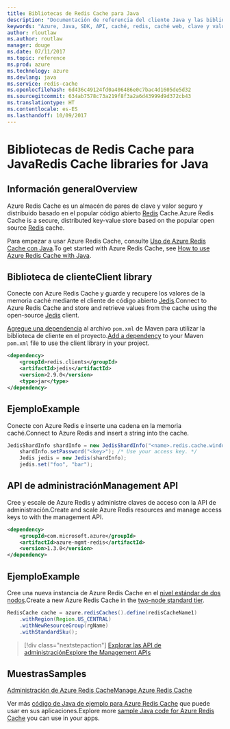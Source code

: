 ```yaml
---
title: Bibliotecas de Redis Cache para Java
description: "Documentación de referencia del cliente Java y las bibliotecas de administración de Redis Cache para Java"
keywords: "Azure, Java, SDK, API, caché, redis, caché web, clave y valor, en memoria"
author: rloutlaw
ms.author: routlaw
manager: douge
ms.date: 07/11/2017
ms.topic: reference
ms.prod: azure
ms.technology: azure
ms.devlang: java
ms.service: redis-cache
ms.openlocfilehash: 6d436c49124fd0a406486e0c7bac4d1605de5d32
ms.sourcegitcommit: 634ab7578c73a219f8f3a2a6d43999d9d372cb43
ms.translationtype: HT
ms.contentlocale: es-ES
ms.lasthandoff: 10/09/2017
---
```

# <a name="redis-cache-libraries-for-java"></a><span data-ttu-id="5afb3-104">Bibliotecas de Redis Cache para Java</span><span class="sxs-lookup"><span data-stu-id="5afb3-104">Redis Cache libraries for Java</span></span>

## <a name="overview"></a><span data-ttu-id="5afb3-105">Información general</span><span class="sxs-lookup"><span data-stu-id="5afb3-105">Overview</span></span>

<span data-ttu-id="5afb3-106">Azure Redis Cache es un almacén de pares de clave y valor seguro y distribuido basado en el popular código abierto [Redis](https://redis.io/) Cache.</span><span class="sxs-lookup"><span data-stu-id="5afb3-106">Azure Redis Cache is a secure, distributed key-value store based on the popular open source [Redis](https://redis.io/) cache.</span></span> 

<span data-ttu-id="5afb3-107">Para empezar a usar Azure Redis Cache, consulte [Uso de Azure Redis Cache con Java](/azure/redis-cache/cache-java-get-started).</span><span class="sxs-lookup"><span data-stu-id="5afb3-107">To get started with Azure Redis Cache, see [How to use Azure Redis Cache with Java](/azure/redis-cache/cache-java-get-started).</span></span>

## <a name="client-library"></a><span data-ttu-id="5afb3-108">Biblioteca de cliente</span><span class="sxs-lookup"><span data-stu-id="5afb3-108">Client library</span></span>

<span data-ttu-id="5afb3-109">Conecte con Azure Redis Cache y guarde y recupere los valores de la memoria caché mediante el cliente de código abierto [Jedis](https://github.com/xetorthio/jedis).</span><span class="sxs-lookup"><span data-stu-id="5afb3-109">Connect to Azure Redis Cache and store and retrieve values from the cache using the open-source [Jedis](https://github.com/xetorthio/jedis) client.</span></span>  

<span data-ttu-id="5afb3-110">[Agregue una dependencia](https://maven.apache.org/guides/getting-started/index.html#How_do_I_use_external_dependencies) al archivo `pom.xml` de Maven para utilizar la biblioteca de cliente en el proyecto.</span><span class="sxs-lookup"><span data-stu-id="5afb3-110">[Add a dependency](https://maven.apache.org/guides/getting-started/index.html#How_do_I_use_external_dependencies) to your Maven `pom.xml` file to use the client library in your project.</span></span>   

```XML
<dependency>
    <groupId>redis.clients</groupId>
    <artifactId>jedis</artifactId>
    <version>2.9.0</version>
    <type>jar</type>
</dependency>
```

## <a name="example"></a><span data-ttu-id="5afb3-111">Ejemplo</span><span class="sxs-lookup"><span data-stu-id="5afb3-111">Example</span></span>

<span data-ttu-id="5afb3-112">Conecte con Azure Redis e inserte una cadena en la memoria caché.</span><span class="sxs-lookup"><span data-stu-id="5afb3-112">Connect to Azure Redis and insert a string into the cache.</span></span>

```java
JedisShardInfo shardInfo = new JedisShardInfo("<name>.redis.cache.windows.net", 6380, useSsl);
    shardInfo.setPassword("<key>"); /* Use your access key. */
    Jedis jedis = new Jedis(shardInfo);
    jedis.set("foo", "bar");
```

## <a name="management-api"></a><span data-ttu-id="5afb3-113">API de administración</span><span class="sxs-lookup"><span data-stu-id="5afb3-113">Management API</span></span>

<span data-ttu-id="5afb3-114">Cree y escale de Azure Redis y administre claves de acceso con la API de administración.</span><span class="sxs-lookup"><span data-stu-id="5afb3-114">Create and scale Azure Redis resources and manage access keys to with the management API.</span></span>

```XML
<dependency>
    <groupId>com.microsoft.azure</groupId>
    <artifactId>azure-mgmt-redis</artifactId>
    <version>1.3.0</version>
</dependency>
```

## <a name="example"></a><span data-ttu-id="5afb3-115">Ejemplo</span><span class="sxs-lookup"><span data-stu-id="5afb3-115">Example</span></span>

<span data-ttu-id="5afb3-116">Cree una nueva instancia de Azure Redis Cache en el [nivel estándar de dos nodos](https://azure.microsoft.com/services/cache/).</span><span class="sxs-lookup"><span data-stu-id="5afb3-116">Create a new Azure Redis Cache in the [two-node standard tier](https://azure.microsoft.com/services/cache/).</span></span> 

```java
RedisCache cache = azure.redisCaches().define(redisCacheName1)
    .withRegion(Region.US_CENTRAL)
    .withNewResourceGroup(rgName)
    .withStandardSku();
```

> [!div class="nextstepaction"]
> [<span data-ttu-id="5afb3-117">Explorar las API de administración</span><span class="sxs-lookup"><span data-stu-id="5afb3-117">Explore the Management APIs</span></span>](/java/api/overview/azure/rediscache/managementapi)

## <a name="samples"></a><span data-ttu-id="5afb3-118">Muestras</span><span class="sxs-lookup"><span data-stu-id="5afb3-118">Samples</span></span>

[<span data-ttu-id="5afb3-119">Administración de Azure Redis Cache</span><span class="sxs-lookup"><span data-stu-id="5afb3-119">Manage Azure Redis Cache</span></span>](https://github.com/Azure-Samples/redis-java-manage-cache)   

<span data-ttu-id="5afb3-120">Ver más [código de Java de ejemplo para Azure Redis Cache](https://azure.microsoft.com/resources/samples/?platform=java&term=redis) que puede usar en sus aplicaciones.</span><span class="sxs-lookup"><span data-stu-id="5afb3-120">Explore more [sample Java code for Azure Redis Cache](https://azure.microsoft.com/resources/samples/?platform=java&term=redis) you can use in your apps.</span></span>
